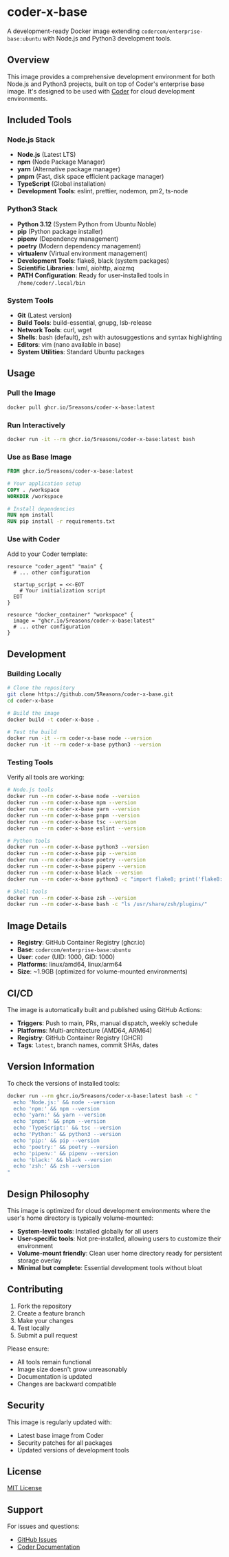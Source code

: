 # coder-x-base

A development-ready Docker image extending `codercom/enterprise-base:ubuntu` with Node.js and Python3 development tools.

## Overview

This image provides a comprehensive development environment for both Node.js and Python3 projects, built on top of Coder's enterprise base image. It's designed to be used with [Coder](https://coder.com/) for cloud development environments.

## Included Tools

### Node.js Stack
- **Node.js** (Latest LTS)
- **npm** (Node Package Manager)
- **yarn** (Alternative package manager)
- **pnpm** (Fast, disk space efficient package manager)
- **TypeScript** (Global installation)
- **Development Tools**: eslint, prettier, nodemon, pm2, ts-node

### Python3 Stack

- **Python 3.12** (System Python from Ubuntu Noble)
- **pip** (Python package installer)
- **pipenv** (Dependency management)
- **poetry** (Modern dependency management)
- **virtualenv** (Virtual environment management)
- **Development Tools**: flake8, black (system packages)
- **Scientific Libraries**: lxml, aiohttp, aiozmq
- **PATH Configuration**: Ready for user-installed tools in `/home/coder/.local/bin`

### System Tools

- **Git** (Latest version)
- **Build Tools**: build-essential, gnupg, lsb-release
- **Network Tools**: curl, wget
- **Shells**: bash (default), zsh with autosuggestions and syntax highlighting
- **Editors**: vim (nano available in base)
- **System Utilities**: Standard Ubuntu packages

## Usage

### Pull the Image

```bash
docker pull ghcr.io/5reasons/coder-x-base:latest
```

### Run Interactively

```bash
docker run -it --rm ghcr.io/5reasons/coder-x-base:latest bash
```

### Use as Base Image

```dockerfile
FROM ghcr.io/5reasons/coder-x-base:latest

# Your application setup
COPY . /workspace
WORKDIR /workspace

# Install dependencies
RUN npm install
RUN pip install -r requirements.txt
```

### Use with Coder

Add to your Coder template:

```hcl
resource "coder_agent" "main" {
  # ... other configuration

  startup_script = <<-EOT
    # Your initialization script
  EOT
}

resource "docker_container" "workspace" {
  image = "ghcr.io/5reasons/coder-x-base:latest"
  # ... other configuration
}
```

## Development

### Building Locally

```bash
# Clone the repository
git clone https://github.com/5Reasons/coder-x-base.git
cd coder-x-base

# Build the image
docker build -t coder-x-base .

# Test the build
docker run -it --rm coder-x-base node --version
docker run -it --rm coder-x-base python3 --version
```

### Testing Tools

Verify all tools are working:

```bash
# Node.js tools
docker run --rm coder-x-base node --version
docker run --rm coder-x-base npm --version
docker run --rm coder-x-base yarn --version
docker run --rm coder-x-base pnpm --version
docker run --rm coder-x-base tsc --version
docker run --rm coder-x-base eslint --version

# Python tools
docker run --rm coder-x-base python3 --version
docker run --rm coder-x-base pip --version
docker run --rm coder-x-base poetry --version
docker run --rm coder-x-base pipenv --version
docker run --rm coder-x-base black --version
docker run --rm coder-x-base python3 -c "import flake8; print('flake8:', flake8.__version__)"

# Shell tools
docker run --rm coder-x-base zsh --version
docker run --rm coder-x-base bash -c "ls /usr/share/zsh/plugins/"
```

## Image Details

- **Registry**: GitHub Container Registry (ghcr.io)
- **Base**: `codercom/enterprise-base:ubuntu`
- **User**: `coder` (UID: 1000, GID: 1000)
- **Platforms**: linux/amd64, linux/arm64
- **Size**: ~1.9GB (optimized for volume-mounted environments)

## CI/CD

The image is automatically built and published using GitHub Actions:

- **Triggers**: Push to main, PRs, manual dispatch, weekly schedule
- **Platforms**: Multi-architecture (AMD64, ARM64)
- **Registry**: GitHub Container Registry (GHCR)
- **Tags**: `latest`, branch names, commit SHAs, dates

## Version Information

To check the versions of installed tools:

```bash
docker run --rm ghcr.io/5reasons/coder-x-base:latest bash -c "
  echo 'Node.js:' && node --version
  echo 'npm:' && npm --version
  echo 'yarn:' && yarn --version
  echo 'pnpm:' && pnpm --version
  echo 'TypeScript:' && tsc --version
  echo 'Python:' && python3 --version
  echo 'pip:' && pip --version
  echo 'poetry:' && poetry --version
  echo 'pipenv:' && pipenv --version
  echo 'black:' && black --version
  echo 'zsh:' && zsh --version
"
```

## Design Philosophy

This image is optimized for cloud development environments where the user's home directory is typically volume-mounted:

- **System-level tools**: Installed globally for all users
- **User-specific tools**: Not pre-installed, allowing users to customize their environment
- **Volume-mount friendly**: Clean user home directory ready for persistent storage overlay
- **Minimal but complete**: Essential development tools without bloat

## Contributing

1. Fork the repository
2. Create a feature branch
3. Make your changes
4. Test locally
5. Submit a pull request

Please ensure:

- All tools remain functional
- Image size doesn't grow unreasonably
- Documentation is updated
- Changes are backward compatible

## Security

This image is regularly updated with:

- Latest base image from Coder
- Security patches for all packages
- Updated versions of development tools

## License

[MIT License](LICENSE)

## Support

For issues and questions:

- [GitHub Issues](https://github.com/5Reasons/coder-x-base/issues)
- [Coder Documentation](https://coder.com/docs)
